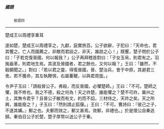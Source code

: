 

##### 國語
　　`晉語四`

* * *

楚成王以周禮享重耳

遂如楚，楚成王以周禮享之，九獻，庭實旅百。公子欲辭，子犯曰：「天命也，君其饗之。亡人而國薦之，非敵而君設之，非天，誰啟之心！」既饗，楚子問於公子曰：「子若克復晉國，何以報我？」公子再拜稽首對曰：「子女玉帛，則君有之。羽旄齒革，則君地生焉。其波及晉國者，君之餘也，又何以報？」王曰：「雖然，不穀願聞之。」對曰：「若以君之靈，得復晉國，晉、楚治兵，會于中原，其避君三舍。若不獲命，其左執鞭弭，右屬櫜鞬，以與君周旋。」

令尹子玉曰：「請殺晉公子。弗殺，而反晉國，必懼楚師。」王曰：「不可。楚師之懼，我不修也。我之不德，殺之何為！天之祚楚，誰能懼之？楚不可祚，冀州之土，其無令君乎？且晉公子敏而有文，約而不諂，三材侍之，天祚之矣。天之所興，誰能廢之？」子玉曰：「然則請止狐偃。」王曰：「不可。曹詩曰：『彼己之子，不遂其媾。』郵之也。夫郵而效之，郵又甚焉。效郵，非禮也。」於是懷公自秦逃歸。秦伯召公子於楚，楚子厚幣以送公子于秦。

* * *

